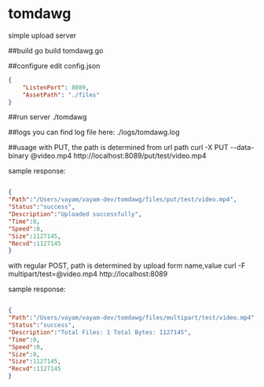 tomdawg
=======

simple upload server


##build
go build tomdawg.go

##configure
edit config.json

```json
{
    "ListenPort": 8089,
    "AssetPath": "./files"
}
```

##run server
./tomdawg

##logs
you can find log file here:  ./logs/tomdawg.log

##usage
with PUT, the path is determined from url path
curl -X PUT --data-binary @video.mp4 http://localhost:8089/put/test/video.mp4

sample response:
```json

{
"Path":"/Users/vayam/vayam-dev/tomdawg/files/put/test/video.mp4",
"Status":"success",
"Description":"Uploaded successfully",
"Time":0,
"Speed":0,
"Size":1127145,
"Recvd":1127145
}
```

with regular POST, path is determined by upload form name,value
curl -F multipart/test=@video.mp4 http://localhost:8089

sample response:
```json

{
"Path":"/Users/vayam/vayam-dev/tomdawg/files/multipart/test/video.mp4",
"Status":"success",
"Description":"Total Files: 1 Total Bytes: 1127145",
"Time":0,
"Speed":0,
"Size":0,
"Size":1127145,
"Recvd":1127145
}
```
